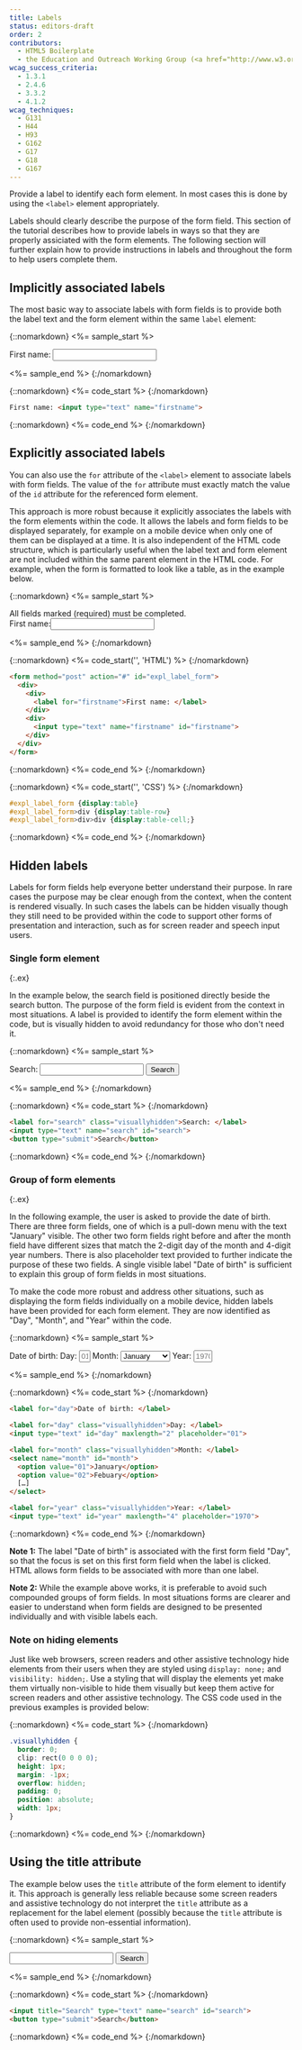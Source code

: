 ```yaml
---
title: Labels
status: editors-draft
order: 2
contributors:
  - HTML5 Boilerplate
  - the Education and Outreach Working Group (<a href="http://www.w3.org/WAI/EO/">EOWG</a>)
wcag_success_criteria:
  - 1.3.1
  - 2.4.6
  - 3.3.2
  - 4.1.2
wcag_techniques:
  - G131
  - H44
  - H93
  - G162
  - G17
  - G18
  - G167
---
```


Provide a label to identify each form element. In most cases this is done by using the `<label>` element appropriately.

Labels should clearly describe the purpose of the form field. This section of the tutorial describes how to provide labels in ways so that they are properly assiciated with the form elements. The following section will further explain how to provide instructions in labels and throughout the form to help users complete them.

## Implicitly associated labels

The most basic way to associate labels with form fields is to provide both the label text and the form element within the same `label` element:

{::nomarkdown}
<%= sample_start %>

<form method="post" action="#">
  <label>First name: <input type="text" name="firstname"></label>
</form>

<%= sample_end %>
{:/nomarkdown}

{::nomarkdown}
<%= code_start %>
{:/nomarkdown}

~~~ html
First name: <input type="text" name="firstname">
~~~

{::nomarkdown}
<%= code_end %>
{:/nomarkdown}

## Explicitly associated labels

You can also use the `for` attribute of the `<label>` element to associate labels with form fields. The value of the `for` attribute must exactly match the value of the `id` attribute for the referenced form element.

This approach is more robust because it explicitly associates the labels with the form elements within the code. It allows the labels and form fields to be displayed separately, for example on a mobile device when only one of them can be displayed at a time. It is also independent of the HTML code structure, which is particularly useful when the label text and form element are not included within the same parent element in the HTML code. For example, when the form is formatted to look like a table, as in the example below.

{::nomarkdown}
<%= sample_start %>

<div>All fields marked (required) must be completed.</div>
<form method="post" action="#" id="expl_label_form">
  <div>
    <div>
      <label for="firstname">First name: </label>
    </div>
    <div>
      <input type="text" name="firstname" id="firstname">
    </div>
  </div>
</form>

<style>
  #expl_label_form {display:table}
  #expl_label_form>div {display:table-row}
  #expl_label_form>div>div {display:table-cell;}
</style>

<%= sample_end %>
{:/nomarkdown}

{::nomarkdown}
<%= code_start('', 'HTML') %>
{:/nomarkdown}

~~~ html
<form method="post" action="#" id="expl_label_form">
  <div>
    <div>
      <label for="firstname">First name: </label>
    </div>
    <div>
      <input type="text" name="firstname" id="firstname">
    </div>
  </div>
</form>
~~~

{::nomarkdown}
<%= code_end %>
{:/nomarkdown}

{::nomarkdown}
<%= code_start('', 'CSS') %>
{:/nomarkdown}

~~~ css
#expl_label_form {display:table}
#expl_label_form>div {display:table-row}
#expl_label_form>div>div {display:table-cell;}
~~~

{::nomarkdown}
<%= code_end %>
{:/nomarkdown}

## Hidden labels

Labels for form fields help everyone better understand their purpose. In rare cases the purpose may be clear enough from the context, when the content is rendered visually. In such cases the labels can be hidden visually though they still need to be provided within the code to support other forms of presentation and interaction, such as for screen reader and speech input users.

### Single form element
{:.ex}

In the example below, the search field is positioned directly beside the search button. The purpose of the form field is evident from the context in most situations. A label is provided to identify the form element within the code, but is visually hidden to avoid redundancy for those who don't need it.

{::nomarkdown}
<%= sample_start %>

<form method="post" action="#">
  <div>
    <label for="search" class="visuallyhidden">Search: </label>
    <input type="text" name="search" id="search">
    <button type="button">Search</button>
  </div>
</form>

<%= sample_end %>
{:/nomarkdown}

{::nomarkdown}
<%= code_start %>
{:/nomarkdown}

~~~ html
<label for="search" class="visuallyhidden">Search: </label>
<input type="text" name="search" id="search">
<button type="submit">Search</button>
~~~

{::nomarkdown}
<%= code_end %>
{:/nomarkdown}

### Group of form elements
{:.ex}

In the following example, the user is asked to provide the date of birth. There are three form fields, one of which is a pull-down menu with the text "January" visible. The other two form fields right before and after the month field have different sizes that match the 2-digit day of the month and 4-digit year numbers. There is also placeholder text provided to further indicate the purpose of these two fields. A single visible label "Date of birth" is sufficient to explain this group of form fields in most situations.

To make the code more robust and address other situations, such as displaying the form fields individually on a mobile device, hidden labels have been provided for each form element. They are now identified as "Day", "Month", and "Year" within the code.

{::nomarkdown}
<%= sample_start %>

<form method="post" action="#">
  <div>
    <label for="day">Date of birth: </label> <label class="visuallyhidden" for="day">Day: </label> <input type="text" id="day" maxlength="2" style="width:1.5em;text-align:right;" placeholder="01">
    <label class="visuallyhidden" for="month">Month: </label> <select name="month" id="month">
      <option value="01">January</option>
      <option value="02">Febuary</option>
      <option value="03">March</option>
      <option value="04">April</option>
      <option value="05">May</option>
      <option value="06">June</option>
      <option value="07">July</option>
      <option value="08">August</option>
      <option value="09">September</option>
      <option value="10">October</option>
      <option value="11">November</option>
      <option value="12">December</option>
    </select>
    <label class="visuallyhidden" for="year">Year: </label> <input type="text" id="year" maxlength="4" style="width:2.5em;text-align:right;" placeholder="1970">
  </div>
</form>

<%= sample_end %>
{:/nomarkdown}

{::nomarkdown}
<%= code_start %>
{:/nomarkdown}

~~~ html
<label for="day">Date of birth: </label>

<label for="day" class="visuallyhidden">Day: </label>
<input type="text" id="day" maxlength="2" placeholder="01">

<label for="month" class="visuallyhidden">Month: </label>
<select name="month" id="month">
  <option value="01">January</option>
  <option value="02">Febuary</option>
  […]
</select>

<label for="year" class="visuallyhidden">Year: </label>
<input type="text" id="year" maxlength="4" placeholder="1970">
~~~

{::nomarkdown}
<%= code_end %>
{:/nomarkdown}

**Note 1:** The label "Date of birth" is associated with the first form field "Day", so that the focus is set on this first form field when the label is clicked. HTML allows form fields to be associated with more than one label.

**Note 2:** While the example above works, it is preferable to avoid such compounded groups of form fields. In most situations forms are clearer and easier to understand when form fields are designed to be presented individually and with visible labels each.

### Note on hiding elements

Just like web browsers, screen readers and other assistive technology hide elements from their users when they are styled using `display: none;` and `visibility: hidden;`. Use a styling that will display the elements yet make them virtually non-visible to hide them visually but keep them active for screen readers and other assistive technology. The CSS code used in the previous examples is provided below:

{::nomarkdown}
<%= code_start %>
{:/nomarkdown}

~~~ css
.visuallyhidden {
  border: 0;
  clip: rect(0 0 0 0);
  height: 1px;
  margin: -1px;
  overflow: hidden;
  padding: 0;
  position: absolute;
  width: 1px;
}
~~~

{::nomarkdown}
<%= code_end %>
{:/nomarkdown}

## Using the title attribute

The example below uses the `title` attribute of the form element to identify it. This approach is generally less reliable because some screen readers and assistive technology do not interpret the `title` attribute as a replacement for the label element (possibly because the `title` attribute is often used to provide non-essential information).

{::nomarkdown}
<%= sample_start %>

<form method="post" action="#">
  <div>
    <input title="Search" type="text" name="search" id="search2">
    <button type="button">Search</button>
  </div>
</form>

<%= sample_end %>
{:/nomarkdown}

{::nomarkdown}
<%= code_start %>
{:/nomarkdown}

~~~ html
<input title="Search" type="text" name="search" id="search">
<button type="submit">Search</button>
~~~

{::nomarkdown}
<%= code_end %>
{:/nomarkdown}
